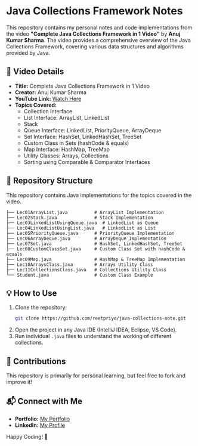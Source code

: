 # Java Collections Framework Notes

This repository contains my personal notes and code implementations from the video **"Complete Java Collections Framework in 1 Video"** by **Anuj Kumar Sharma**. The video provides a comprehensive overview of the Java Collections Framework, covering various data structures and algorithms provided by Java.

## 📌 Video Details
- **Title:** Complete Java Collections Framework in 1 Video
- **Creator:** Anuj Kumar Sharma
- **YouTube Link:** [Watch Here](https://www.youtube.com/watch?v=rzA7UJ-hQn4)
- **Topics Covered:**
  - Collection Interface
  - List Interface: ArrayList, LinkedList
  - Stack
  - Queue Interface: LinkedList, PriorityQueue, ArrayDeque
  - Set Interface: HashSet, LinkedHashSet, TreeSet
  - Custom Class in Sets (hashCode & equals)
  - Map Interface: HashMap, TreeMap
  - Utility Classes: Arrays, Collections
  - Sorting using Comparable & Comparator Interfaces

## 📂 Repository Structure
This repository contains Java implementations for the topics covered in the video.

```
├── Lec01ArrayList.java          # ArrayList Implementation
├── Lec02Stack.java              # Stack Implementation
├── Lec03LinkedListUsingQueue.java  # LinkedList as Queue
├── Lec04LinkedListUsingList.java   # LinkedList as List
├── Lec05PriorityQueue.java      # PriorityQueue Implementation
├── Lec06ArrayDeque.java         # ArrayDeque Implementation
├── Lec07Set.java                # HashSet, LinkedHashSet, TreeSet
├── Lec08CustomClassSet.java     # Custom Class Set with hashCode & equals
├── Lec09Map.java                # HashMap & TreeMap Implementation
├── Lec10ArraysClass.java        # Arrays Utility Class
├── Lec11CollectionsClass.java   # Collections Utility Class
└── Student.java                 # Custom Class Example
```

## 💡 How to Use
1. Clone the repository:
   ```bash
   git clone https://github.com/reetpriye/java-collections-note.git
   ```
2. Open the project in any Java IDE (IntelliJ IDEA, Eclipse, VS Code).
3. Run individual `.java` files to understand the working of different collections.

## 🤝 Contributions
This repository is primarily for personal learning, but feel free to fork and improve it!

## 📬 Connect with Me
- **Portfolio:** [My Portfolio](https://reet.dev)
- **LinkedIn:** [My Profile](https://www.linkedin.com/in/reetpriye)

Happy Coding! 🚀